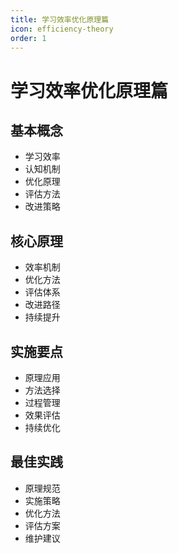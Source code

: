 ```yaml
---
title: 学习效率优化原理篇
icon: efficiency-theory
order: 1
---
```


# 学习效率优化原理篇

## 基本概念
- 学习效率
- 认知机制
- 优化原理
- 评估方法
- 改进策略

## 核心原理
- 效率机制
- 优化方法
- 评估体系
- 改进路径
- 持续提升

## 实施要点
- 原理应用
- 方法选择
- 过程管理
- 效果评估
- 持续优化

## 最佳实践
- 原理规范
- 实施策略
- 优化方法
- 评估方案
- 维护建议
